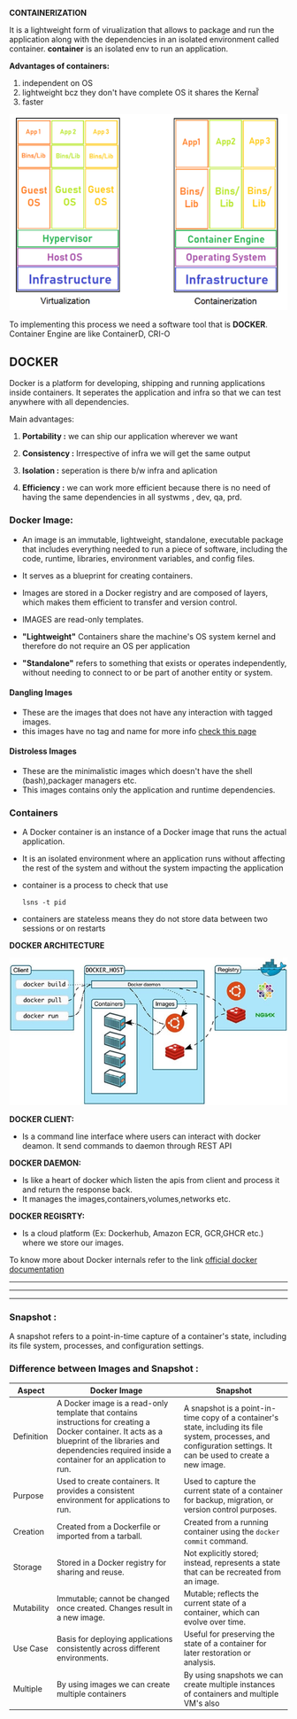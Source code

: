 **CONTAINERIZATION**

It is a lightweight form of virualization that allows to package and run the application along with the dependencies in an isolated environment called container.
__container__ is an isolated env to run an application.

__Advantages of containers:__
1) independent on OS
2) lightweight bcz they don't have complete OS it shares the Kernaľ̌
3) faster

![Virtualization vs Containerization](/Theory/images/vm-vs-containers.webp)

To implementing this process we need a software tool that is __DOCKER__.  
Container Engine are like ContainerD, CRI-O 

## DOCKER  
Docker is a platform for developing, shipping and running applications inside containers. It seperates the application and infra so that we can test anywhere with all dependencies.

Main advantages:

1. __Portability :__ we can ship our application wherever we want

2. __Consistency :__ Irrespective of infra we will get the same output

3. __Isolation :__ seperation is there b/w infra and aplication

4. __Efficiency :__ we can work more efficient because there is no need of having the same dependencies in all systwms , dev, qa, prd. 

### Docker Image:  
- An image is an immutable, lightweight, standalone, executable package that includes everything needed to run a piece of software, including the code, runtime, libraries, environment variables, and config files.  
- It serves as a blueprint for creating containers. 
- Images are stored in a Docker registry and are composed of layers, which makes them efficient to transfer and version control. 
- IMAGES are read-only templates.  

- __"Lightweight"__ Containers share the machine's OS system kernel and therefore do not require an OS per application  
- __"Standalone"__ refers to something that exists or operates independently, without needing to connect to or be part of another entity or system.  

#### Dangling Images
- These are the images that does not have any interaction with tagged images.
- this images have no tag and name
for more info [check this page](https://www.howtogeek.com/devops/what-are-dangling-docker-images/)

#### Distroless Images
- These are the minimalistic images which doesn't have the shell (bash),packager managers etc.
- This images contains only the application and runtime dependencies.
### Containers  
- A Docker container is an instance of a Docker image that runs the actual application. 
-  It is an isolated environment where an application runs without affecting the rest of the system and without the system impacting the application
- container is a process to check that use  
      
      lsns -t pid
- containers are stateless means they do not store data between two sessions or on restarts


**DOCKER ARCHITECTURE** 

![](/Theory/images/docker%20architecture.jpg)

__DOCKER CLIENT:__  
 - Is a command line interface where users can interact with docker deamon. It send commands to daemon through REST API  

__DOCKER DAEMON:__   
- Is like a heart of docker which listen the apis from client and process it and return the response back.
- It manages the images,containers,volumes,networks etc.  

__DOCKER REGISRTY:__  
 - Is a cloud platform (Ex: Dockerhub, Amazon ECR, GCR,GHCR etc.) where we store our images.

To know more about Docker internals refer to the link [official docker documentation](https://docs.docker.com/get-started/overview/)

---
---
---

### Snapshot : 

 A snapshot refers to a point-in-time capture of a container's state, including its file system, processes, and configuration settings.   

### Difference between Images and Snapshot : 

| Aspect | Docker Image | Snapshot |
|--------|--------------|----------|
| Definition | A Docker image is a read-only template that contains instructions for creating a Docker container. It acts as a blueprint of the libraries and dependencies required inside a container for an application to run. | A snapshot is a point-in-time copy of a container's state, including its file system, processes, and configuration settings. It can be used to create a new image. |
| Purpose | Used to create containers. It provides a consistent environment for applications to run. | Used to capture the current state of a container for backup, migration, or version control purposes. |
| Creation | Created from a Dockerfile or imported from a tarball. | Created from a running container using the `docker commit` command. |
| Storage | Stored in a Docker registry for sharing and reuse. | Not explicitly stored; instead, represents a state that can be recreated from an image. |
| Mutability | Immutable; cannot be changed once created. Changes result in a new image. | Mutable; reflects the current state of a container, which can evolve over time. |
| Use Case | Basis for deploying applications consistently across different environments. | Useful for preserving the state of a container for later restoration or analysis. 
|  Multiple  |  By using images we can create multiple containers  |  By using snapshots we can create multiple instances of containers and multiple VM's also 
